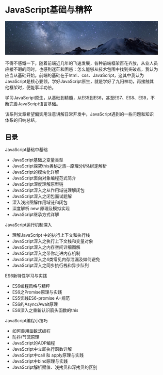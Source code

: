 # JavaScript基础与精粹

![base is important as Sun](./_assets/galaxy-stars.jpg "galaxy.jpg")

不得不感慨一下，随着前端近几年的飞速发展，各种前端框架百花齐放，从业人员应接不暇的同时，也感到迷茫和困惑：怎么能够从技术包围中找到突破点，我认为应当从基础开始，前端的基础在于html、css、JavaScript，这其中我认为JavaScript是核心要领，学好JavaScript原生，就是学好了九阳神功，再接触其他框架时，便能事半功倍。

学习JavaScript原生，从基础到精髓，从ES5到ES6，甚至ES7、ES8、ES9，不断完善JavaScript语言基础。

该系列文章希望偏实用注意讲解日常开发中，JavaScript遇到的一些问题和知识体系的归纳总结。

## 目录

JavaScript基础中基础
* JavaScript基础之变量类型
* JavaScript探究this奥秘之旅--原理分析&绑定解析
* JavaScript的模块化详解
* JavaScript面向对象编程范式简介
* JavaScript深度理解原型链
* JavaScript深入之从作用域链理解闭包
* JavaScript深入之闭包面试题解
* 深入浅出图解作用域链和闭包
* 深度解析 new 原理及模拟实现
* JavaScript继承方式详解

JavaScript运行机制深入
* 理解JavaScript 中的执行上下文和执行栈
* JavaScript深入之执行上下文栈和变量对象
* JavaScript深入之内存空间详细图解
* JavaScript深入之带你走进内存机制
* JavaScript深入之4类常见内存泄漏及如何避免
* JavaScript深入之同步执行栈和异步队列

ES6新特性学习与实践
* ES6编程风格与精粹
* ES6之Promise原理与实践
* ES5实践ES6-promise A+规范
* ES6的Async/Await原理
* ES6深入之重新认识箭头函数的this

JavaScript编程小技巧
* 如何善用函数式编程
* 防抖/节流原理
* JavaScript的AOP编程
* JavaScript中立即执行函数详解
* JavaScript中call 和 apply原理与实践
* JavaScript中bind原理与实践
* JavaScript解析赋值、浅拷贝和深拷贝的区别